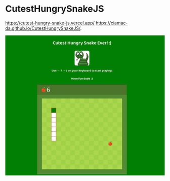 # CutestHungrySnakeJS
https://cutest-hungry-snake-js.vercel.app/
https://ciamac-da.github.io/CutestHungrySnakeJS/.

![](readmeImage/1.jpg)
